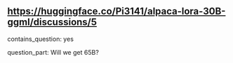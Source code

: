 ## https://huggingface.co/Pi3141/alpaca-lora-30B-ggml/discussions/5

contains_question: yes

question_part: Will we get 65B?